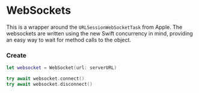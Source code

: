 #  WebSockets

This is a wrapper around the `URLSessionWebSocketTask` from Apple. The websockets are written using the new Swift concurrency in mind, providing an easy way to wait for method calls to the object.

### Create

```swift
let websocket = WebSocket(url: serverURL)

try await websocket.connect()
try await websocket.disconnect()
```
